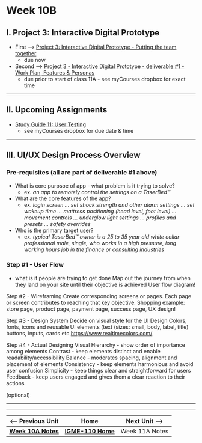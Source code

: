 # Week 10B

## I. Project 3: Interactive Digital Prototype
- First --> [Project 3: Interactive Digital Prototype - Putting the team together](../documents/p3-put-team-together.md)
  - due now
- Second --> [Project 3 - Interactive Digital Prototype - deliverable #1 - Work Plan, Features & Personas](../documents/p3-work-plan.md)
  - due prior to start of class 11A - see myCourses dropbox for exact time

---

## II. Upcoming Assignments

- [Study Guide 11: User Testing](https://docs.google.com/document/d/1f5h_8OBTGzORzFFOK5QamQqt4XgW4_Xe_ERmpZ9bmU0/edit?usp=sharing)
  - see myCourses dropbox for due date & time
 
---

## III. UI/UX Design Process Overview

### Pre-requisites (all are part of deliverable #1 above)
- What is core purpsoe of app - what problem is it trying to solve?
  - ex. *an app to remotely control the settings on a TaserBed&trade;*
- What are the core features of the app?
  - ex. *login screen ... set shock strength and other alarm settings ... set wakeup time ... mattress positioning (head level, foot level) ... movement controls ... underglow light settings ... profiles and presets ... safety overrides*
- Who is the primary target user?
  - ex. *typical TaserBed&trade; owner is a 25 to 35 year old white collar professional male, single, who works in a high pressure, long working hours job in the finance or consulting industries*

### Step #1 - User Flow
- what is it people are trying to get done
Map out the journey from when they land on your site until their objective is achieved
User flow diagram!

Step #2 - Wireframing
Create corresponding screens or pages. Each page or screen contributes to reaching that key objective.
Shopping example: store page, product page, payment page, success page, 
UX design!

Step #3 - Design System
Decide on visual style for the UI Design
Colors, fonts, icons and reusable UI elements (text (sizes: small, body, label, title) buttons, inputs, cards etc
https://www.realtimecolors.com/

Step #4 - Actual Designing
Visual Hierarchy - show order of importance among elements
Contrast - keep elements distinct and enable readability/accessibility
Balance - moderates spacing, alignment and placement of elements
Consistency - keep elements harmonious and avoid user confusion
Simplicity - keep things clear and straightforward for users
Feedback - keep users engaged and gives them a clear reaction to their actions

(optional) 

---
---

| <-- Previous Unit | Home | Next Unit -->
| --- | --- | --- 
|   [**Week 10A Notes**](10A.md)  |  [**IGME-110 Home**](../) | Week 11A Notes
